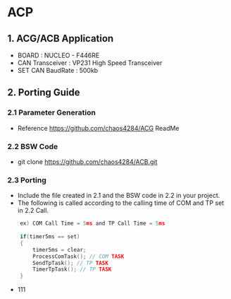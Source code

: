 # ACP
## 1. ACG/ACB Application
- BOARD : NUCLEO - F446RE
- CAN Transceiver : VP231 High Speed Transceiver
- SET CAN BaudRate : 500kb

## 2. Porting Guide
### 2.1 Parameter Generation
- Reference https://github.com/chaos4284/ACG ReadMe

### 2.2 BSW Code
- git clone https://github.com/chaos4284/ACB.git

### 2.3 Porting 
- Include the file created in 2.1 and the BSW code in 2.2 in your project.
- The following is called according to the calling time of COM and TP set in 2.2 Call.
```C    
    ex) COM Call Time = 5ms and TP Call Time = 5ms 
    
    if(timer5ms == set)
    {
        timer5ms = clear;
        ProcessComTask(); // COM TASK
        SendTpTask(); // TP TASK
        TimerTpTask(); // TP TASK
    }
```

-   111

